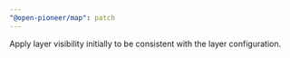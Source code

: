 ```yaml
---
"@open-pioneer/map": patch
---
```


Apply layer visibility initially to be consistent with the layer configuration.
